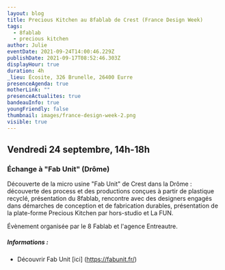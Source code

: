 ```yaml
---
layout: blog
title: Precious Kitchen au 8fablab de Crest (France Design Week)
tags:
  - 8fablab
  - precious kitchen
author: Julie
eventDate: 2021-09-24T14:00:46.229Z
publishDate: 2021-09-17T08:52:46.303Z
displayHour: true
duration: 4h
_lieu: Écosite, 326 Brunelle, 26400 Eurre
presenceAgenda: true
motherLink: ""
presenceActualites: true
bandeauInfo: true
youngFriendly: false
thumbnail: images/france-design-week-2.png
visible: true
---
```

## Vendredi 24 septembre, 14h-18h
### Échange à "Fab Unit" (Drôme)


Découverte de la micro usine "Fab Unit" de Crest dans la Drôme :  découverte des process et des productions conçues à partir de plastique recyclé,  présentation du 8fablab, rencontre avec des designers engagés dans démarches de conception et de fabrication durables, présentation de la plate-forme Precious Kitchen par hors-studio et La FUN.

Évènement organisée par le 8 Fablab et l'agence Entreautre.


##### Informations : 
* Découvrir Fab Unit [ici] (https://fabunit.fr/)